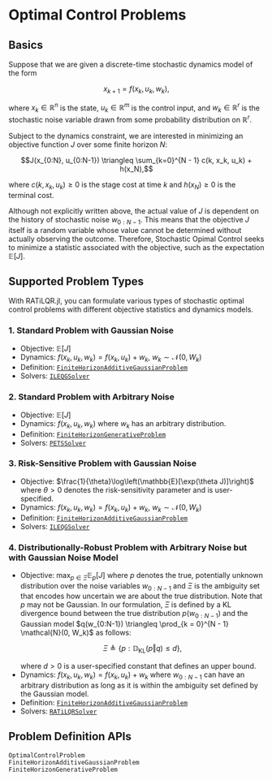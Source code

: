 Optimal Control Problems
========================

Basics
------

Suppose that we are given a discrete-time stochastic dynamics model of the form
```math
x_{k+1} = f(x_k, u_k, w_k),
```
where $x_k \in \mathbb{R}^n$ is the state, $u_k \in \mathbb{R}^m$ is the control input, and 
$w_k \in \mathbb{R}^r$ is the stochastic noise variable drawn from some probability distribution
on $\mathbb{R}^r$.

Subject to the dynamics constraint, we are interested in minimizing an objective function $J$ over 
some finite horizon $N$:
```math
J(x_{0:N}, u_{0:N-1}) \triangleq \sum_{k=0}^{N - 1} c(k, x_k, u_k) + h(x_N),
```
where $c(k, x_k, u_k) \geq 0$ is the stage cost at time $k$ and $h(x_N) \geq 0$ is the terminal cost.

Although not explicitly written above, the actual value of $J$ is dependent on the history of stochastic 
noise $w_{0:N-1}$. This means that the objective $J$ itself is a random variable whose value cannot 
be determined without actually observing the outcome. Therefore, Stochastic Opimal Control seeks to minimize a 
statistic associated with the objective, such as the expectation $\mathbb{E}[J]$.

Supported Problem Types
-----------------------

With RATiLQR.jl, you can formulate various types of stochastic optimal control problems with different objective 
statistics and dynamics models.

### 1. Standard Problem with Gaussian Noise

- Objective: $\mathbb{E}[J]$
- Dynamics: $f(x_k, u_k, w_k) = f(x_k, u_k) + w_k, ~ w_k \sim \mathcal{N}(0, W_k)$
- Definition: [`FiniteHorizonAdditiveGaussianProblem`](@ref)
- Solvers: [`ILEQGSolver`](@ref)

### 2. Standard Problem with Arbitrary Noise

- Objective: $\mathbb{E}[J]$
- Dynamics: $f(x_k, u_k, w_k)$ where $w_k$ has an arbitrary distribution.
- Definition: [`FiniteHorizonGenerativeProblem`](@ref)
- Solvers: [`PETSSolver`](@ref)

### 3. Risk-Sensitive Problem with Gaussian Noise

- Objective: $\frac{1}{\theta}\log\left(\mathbb{E}[\exp(\theta J)]\right)$ where $\theta > 0$
  denotes the risk-sensitivity parameter and is user-specified.
- Dynamics: $f(x_k, u_k, w_k) = f(x_k, u_k) + w_k, ~ w_k \sim \mathcal{N}(0, W_k)$
- Definition: [`FiniteHorizonAdditiveGaussianProblem`](@ref)
- Solvers: [`ILEQGSolver`](@ref)

### 4. Distributionally-Robust Problem with Arbitrary Noise but with Gaussian Noise Model

- Objective: $\max_{p \in \Xi} \mathbb{E}_p [J]$ where $p$ denotes the true, potentially unknown 
  distribution over the noise variables $w_{0:N-1}$ and $\Xi$ is the ambiguity set that encodes how
  uncertain we are about the true distribution. Note that $p$ may not be Gaussian.
  In our formulation, $\Xi$ is defined by a KL divergence 
  bound between the true distribution $p(w_{0:N-1})$ and the Gaussian model 
  $q(w_{0:N-1}) \triangleq \prod_{k = 0}^{N - 1} \mathcal{N}(0, W_k)$
  as follows:
  ```math
  \Xi \triangleq \{p: \mathbb{D}_\mathrm{KL}(p \Vert q) \leq d\},
  ```
  where $d > 0$ is a user-specified constant that defines an upper bound.
- Dynamics: $f(x_k, u_k, w_k) = f(x_k, u_k) + w_k$ where $w_{0:N-1}$ can have an arbitrary distribution
  as long as it is within the ambiguity set defined by the Gaussian model.
- Definition: [`FiniteHorizonAdditiveGaussianProblem`](@ref)
- Solvers: [`RATiLQRSolver`](@ref)


Problem Definition APIs
-----------------------

```@docs
OptimalControlProblem
FiniteHorizonAdditiveGaussianProblem
FiniteHorizonGenerativeProblem
```


